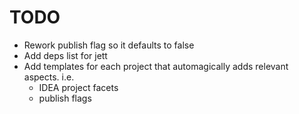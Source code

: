 # TODO

* Rework publish flag so it defaults to false
* Add deps list for jett
* Add templates for each project that automagically adds relevant aspects. i.e.
    - IDEA project facets
    - publish flags

